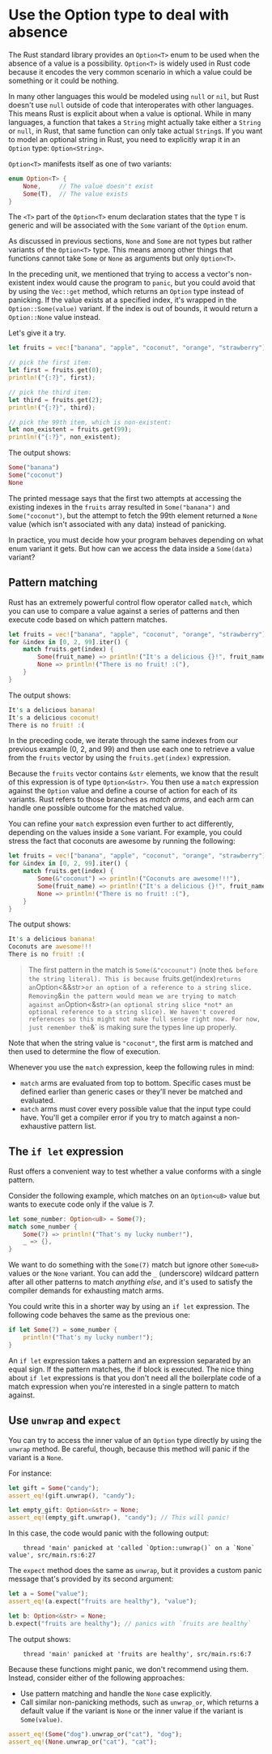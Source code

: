 # Use the Option type to deal with absence

The Rust standard library provides an `Option<T>` enum to be used when the absence of a value is a possibility. `Option<T>` is widely used in Rust code because it encodes the very common scenario in which a value could be something or it could be nothing.

In many other languages this would be modeled using `null` or `nil`, but Rust doesn't use `null` outside of code that interoperates with other languages. This means Rust is explicit about when a value is optional. While in many languages, a function that takes a `String` might actually take either a `String` or `null`, in Rust, that same function can only take actual `String`s. If you want to model an optional string in Rust, you need to explicitly wrap it in an `Option` type: `Option<String>`.

`Option<T>` manifests itself as one of two variants:

```rust
enum Option<T> {
    None,     // The value doesn't exist
    Some(T),  // The value exists
}
```

The `<T>` part of the `Option<T>` enum declaration states that the type `T` is generic and will be associated with the `Some` variant of the `Option` enum.

As discussed in previous sections, `None` and `Some` are not types but rather variants of the `Option<T>` type. This means among other things that functions cannot take `Some` or `None` as arguments but only `Option<T>`.

In the preceding unit, we mentioned that trying to access a vector's non-existent index would cause the program to `panic`, but you could avoid that by using the `Vec::get` method, which returns an `Option` type instead of panicking. If the value exists at a specified index, it's wrapped in the `Option::Some(value)` variant. If the index is out of bounds, it would return a `Option::None` value instead.

Let's give it a try.

```rust
let fruits = vec!["banana", "apple", "coconut", "orange", "strawberry"];

// pick the first item:
let first = fruits.get(0);
println!("{:?}", first);

// pick the third item:
let third = fruits.get(2);
println!("{:?}", third);

// pick the 99th item, which is non-existent:
let non_existent = fruits.get(99);
println!("{:?}", non_existent);
```

The output shows:

```rust
Some("banana")
Some("coconut")
None
```

The printed message says that the first two attempts at accessing the existing indexes in the `fruits` array resulted in `Some("banana")` and `Some("coconut")`, but the attempt to fetch the 99th element returned a `None` value (which isn't associated with any data) instead of panicking.

In practice, you must decide how your program behaves depending on what enum variant it gets. But how can we access the data inside a `Some(data)` variant?

## Pattern matching

Rust has an extremely powerful control flow operator called `match`, which you can use to compare a value against a series of patterns and then execute code based on which pattern matches.

```rust
let fruits = vec!["banana", "apple", "coconut", "orange", "strawberry"];
for &index in [0, 2, 99].iter() {
    match fruits.get(index) {
        Some(fruit_name) => println!("It's a delicious {}!", fruit_name),
        None => println!("There is no fruit! :("),
    }
}
```

The output shows:

```rust
It's a delicious banana!
It's a delicious coconut!
There is no fruit! :(
```

In the preceding code, we iterate through the same indexes from our previous example (0, 2, and 99) and then use each one to retrieve a value from the `fruits` vector by using the `fruits.get(index)` expression.

Because the `fruits` vector contains `&str` elements, we know that the result of this expression is of type `Option<&str>`. You then use a `match` expression against the `Option` value and define a course of action for each of its variants. Rust refers to those branches as *match arms*, and each arm can handle one possible outcome for the matched value.

You can refine your `match` expression even further to act differently, depending on the values inside a `Some` variant. For example, you could stress the fact that coconuts are awesome by running the following:

```rust
let fruits = vec!["banana", "apple", "coconut", "orange", "strawberry"];
for &index in [0, 2, 99].iter() {
    match fruits.get(index) {
        Some(&"coconut") => println!("Coconuts are awesome!!!"),
        Some(fruit_name) => println!("It's a delicious {}!", fruit_name),
        None => println!("There is no fruit! :("),
    }
}
```

The output shows:

```rust
It's a delicious banana!
Coconuts are awesome!!!
There is no fruit! :(
```

> The first pattern in the match is `Some(&"cocounut")` (note the`& before the string literal). This is because `fruits.get(index)` returns an `Option<&&str>` or an option of a reference to a string slice. Removing `&` in the pattern would mean we are trying to match against an `Option<&str>` (an optional string slice *not* an optional reference to a string slice). We haven't covered references so this might not make full sense right now. For now, just remember the `&` is making sure the types line up properly.

Note that when the string value is `"coconut"`, the first arm is matched and then used to determine the flow of execution.

Whenever you use the `match` expression, keep the following rules in mind:

- `match` arms are evaluated from top to bottom. Specific cases must be defined earlier than generic cases or they'll never be matched and evaluated.
- `match` arms must cover every possible value that the input type could have. You'll get a compiler error if you try to match against a non-exhaustive pattern list.

## The `if let` expression

Rust offers a convenient way to test whether a value conforms with a single pattern.

Consider the following example, which matches on an `Option<u8>` value but wants to execute code only if the value is 7.

```rust
let some_number: Option<u8> = Some(7);
match some_number {
    Some(7) => println!("That's my lucky number!"),
    _ => {},
}
```

We want to do something with the `Some(7)` match but ignore other `Some<u8>` values or the `None` variant. You can add the `_` (underscore) wildcard pattern after all other patterns to match *anything else*, and it's used to satisfy the compiler demands for exhausting match arms.

You could write this in a shorter way by using an `if let` expression. The following code behaves the same as the previous one:

```rust
if let Some(7) = some_number {
    println!("That's my lucky number!");
}
```

An `if let` expression takes a pattern and an expression separated by an equal sign. If the pattern matches, the if block is executed. The nice thing about `if let` expressions is that you don't need all the boilerplate code of a match expression when you're interested in a single pattern to match against.

## Use `unwrap` and `expect`

You can try to access the inner value of an `Option` type directly by using the `unwrap` method. Be careful, though, because this method will panic if the variant is a `None`.

For instance:

```rust
let gift = Some("candy");
assert_eq!(gift.unwrap(), "candy");

let empty_gift: Option<&str> = None;
assert_eq!(empty_gift.unwrap(), "candy"); // This will panic!
```

In this case, the code would panic with the following output:

```
    thread 'main' panicked at 'called `Option::unwrap()` on a `None` value', src/main.rs:6:27
```

The `expect` method does the same as `unwrap`, but it provides a custom panic message that's provided by its second argument:

```rust
let a = Some("value");
assert_eq!(a.expect("fruits are healthy"), "value");

let b: Option<&str> = None;
b.expect("fruits are healthy"); // panics with `fruits are healthy`
```

The output shows:

```
    thread 'main' panicked at 'fruits are healthy', src/main.rs:6:7
```

Because these functions might panic, we don't recommend using them. Instead, consider either of the following approaches:

- Use pattern matching and handle the `None` case explicitly.
- Call similar non-panicking methods, such as `unwrap_or`, which returns a default value if the variant is `None` or the inner value if the variant is `Some(value)`.

```rust
assert_eq!(Some("dog").unwrap_or("cat"), "dog");
assert_eq!(None.unwrap_or("cat"), "cat");
```
